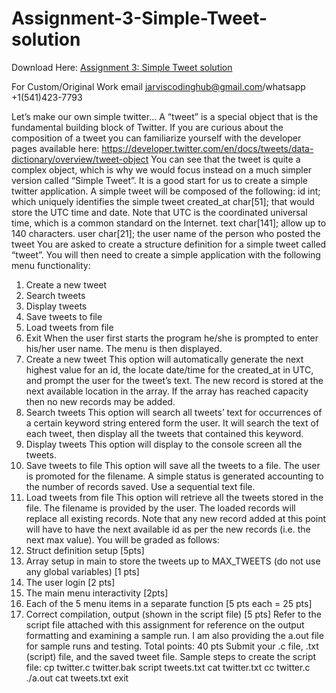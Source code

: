 # Assignment-3-Simple-Tweet-solution

Download Here: [Assignment 3: Simple Tweet solution](https://jarviscodinghub.com/assignment/assignment-3-simple-tweet-solution/)

For Custom/Original Work email jarviscodinghub@gmail.com/whatsapp +1(541)423-7793

Let’s make our own simple twitter…
A “tweet” is a special object that is the fundamental building block of Twitter.
If you are curious about the composition of a tweet you can familiarize yourself with the developer
pages available here:
https://developer.twitter.com/en/docs/tweets/data-dictionary/overview/tweet-object
You can see that the tweet is quite a complex object, which is why we would focus instead on a much
simpler version called “Simple Tweet”. It is a good start for us to create a simple twitter application.
A simple tweet will be composed of the following:
id int; which uniquely identifies the simple tweet
created_at char[51]; that would store the UTC time and date.
Note that UTC is the coordinated universal time, which is a common standard on the
Internet.
text char[141]; allow up to 140 characters.
user char[21]; the user name of the person who posted the tweet
You are asked to create a structure definition for a simple tweet called “tweet”. You will then need to
create a simple application with the following menu functionality:
1. Create a new tweet
2. Search tweets
3. Display tweets
4. Save tweets to file
5. Load tweets from file
6. Exit
When the user first starts the program he/she is prompted to enter his/her user name.
The menu is then displayed.
1. Create a new tweet
This option will automatically generate the next highest value for an id, the locate date/time for the
created_at in UTC, and prompt the user for the tweet’s text.
The new record is stored at the next available location in the array. If the array has reached capacity
then no new records may be added.
2. Search tweets
This option will search all tweets’ text for occurrences of a certain keyword string entered form the user.
It will search the text of each tweet, then display all the tweets that contained this keyword.
3. Display tweets
This option will display to the console screen all the tweets.
4. Save tweets to file
This option will save all the tweets to a file. The user is promoted for the filename. A simple status is
generated accounting to the number of records saved. Use a sequential text file.
5. Load tweets from file
This option will retrieve all the tweets stored in the file. The filename is provided by the user. The loaded
records will replace all existing records. Note that any new record added at this point will have to have
the next available id as per the new records (i.e. the next max value).
You will be graded as follows:
1. Struct definition setup [5pts]
2. Array setup in main to store the tweets up to MAX_TWEETS (do not use any global variables) [1
pts]
3. The user login [2 pts]
4. The main menu interactivity [2pts]
5. Each of the 5 menu items in a separate function [5 pts each = 25 pts]
6. Correct compilation, output (shown in the script file) [5 pts]
Refer to the script file attached with this assignment for reference on the output formatting and
examining a sample run. I am also providing the a.out file for sample runs and testing.
Total points: 40 pts
Submit your .c file, .txt (script) file, and the saved tweet file.
Sample steps to create the script file:
cp twitter.c twitter.bak
script tweets.txt
cat twitter.txt
cc twitter.c
./a.out
cat tweets.txt
exit


